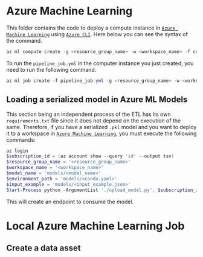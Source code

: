 # Azure Machine Learning
This folder contains the code to deploy a compute instance in [`Azure Machine Learning`](https://learn.microsoft.com/en-us/azure/machine-learning/overview-what-is-azure-machine-learning?view=azureml-api-2) using [`Azure CLI`](https://learn.microsoft.com/en-us/cli/azure/). Here below you can see the syntax of the command.

```powershell
az ml compute create -g <resource_group_name> -w <workspace_name> -f create-instance.yml
```

To run the `pipeline_job.yml` in the computer instance you just created, you need to run the following command.

```powershell
az ml job create -f pipeline_job.yml -g <resource_group_name> -w <workspace_name>
```

## Loading a serialized model in Azure ML Models

This section being an independent process of the ETL has its own `requirements.txt` file since it does not depend on the execution of the same. Therefore, if you have a serialized `.pkl` model and you want to deploy it to a workspace in [`Azure Machine Learning`](https://learn.microsoft.com/en-us/azure/machine-learning/concept-workspace?view=azureml-api-2), you must execute the following commands:
```powershell
az login
$subscription_id = (az account show --query 'id' --output tsv)
$resource_group_name = '<resource_group_name>'
$workspace_name = '<workspace_name>'
$model_name = 'models/<model_name>'
$environment_path = 'models/<conda.yaml>'
$input_example = 'models/<input_example.json>'
Start-Process python -ArgumentList './upload_model.py', $subscription_id, $resource_group_name, $workspace_name, $model_name, $environment_path, $input_example -NoNewWindow -Wait
```

This will create an endpoint to consume the model. 

# Local Azure Machine Learning Job

## Create a data asset


